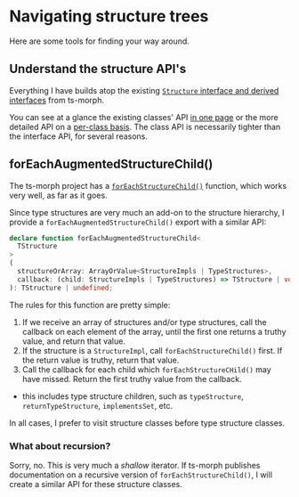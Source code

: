 # Navigating structure trees

Here are some tools for finding your way around.

## Understand the structure API's

Everything I have builds atop the existing [`Structure` interface and derived interfaces](../reference/structure-types.md) from ts-morph.  

You can see at a glance the existing classes' API [in one page](../reference/structure-classes.md) or the more detailed API on a [per-class basis](../api/ts-morph-structures.md).  The class API is necessarily tighter than the interface API, for several reasons.

## forEachAugmentedStructureChild()

The ts-morph project has a [`forEachStructureChild()`](https://ts-morph.com/manipulation/structures#codeforeachstructurechildcode) function, which works very well, as far as it goes.

Since type structures are very much an add-on to the structure hierarchy, I provide a `forEachAugmentedStructureChild()` export with a similar API:

```typescript
declare function forEachAugmentedStructureChild<
  TStructure
>
(
  structureOrArray: ArrayOrValue<StructureImpls | TypeStructures>,
  callback: (child: StructureImpls | TypeStructures) => TStructure | void
): TStructure | undefined;
```

The rules for this function are pretty simple:

1. If we receive an array of structures and/or type structures, call the callback on each element of the array, until the first one returns a truthy value, and return that value.
2. If the structure is a `StructureImpl`, call `forEachStructureChild()` first.  If the return value is truthy, return that value.
3. Call the callback for each child which `forEachStructureCHild()` may have missed.  Return the first truthy value from the callback.
  - this includes type structure children, such as `typeStructure`, `returnTypeStructure`, `implementsSet`, etc.

In all cases, I prefer to visit structure classes before type structure classes.

### What about recursion?

Sorry, no.  This is very much a _shallow_ iterator.  If ts-morph publishes documentation on a recursive version of `forEachStructureChild()`, I will create a similar API for these structure classes.
